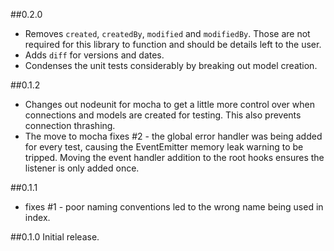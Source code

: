 ##0.2.0
- Removes `created`, `createdBy`, `modified` and `modifiedBy`.  Those are not required for this library to function and should be details left to the user.
- Adds `diff` for versions and dates.
- Condenses the unit tests considerably by breaking out model creation.

##0.1.2
- Changes out nodeunit for mocha to get a little more control over when connections and models are created for testing.  This also prevents connection thrashing.
- The move to mocha fixes #2 - the global error handler was being added for every test, causing the EventEmitter memory leak warning to be tripped.  Moving the event handler addition to the root hooks ensures the listener is only added once.

##0.1.1
- fixes #1 - poor naming conventions led to the wrong name being used in index.

##0.1.0
Initial release.
